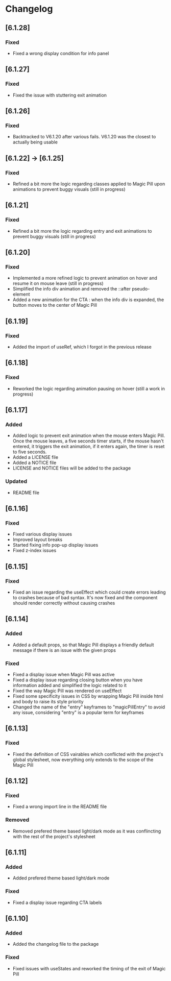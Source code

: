# Changelog

## [6.1.28]
### Fixed
- Fixed a wrong display condition for info panel

## [6.1.27]
### Fixed
- Fixed the issue with stuttering exit animation 

## [6.1.26]
### Fixed
- Backtracked to V6.1.20 after various fails. V6.1.20 was the closest to actually being usable 

## [6.1.22] -> [6.1.25]
### Fixed
- Refined a bit more the logic regarding classes applied to Magic Pill upon animations to prevent buggy visuals (still in progress)

## [6.1.21]
### Fixed
- Refined a bit more the logic regarding entry and exit animations to prevent buggy visuals (still in progress)

## [6.1.20]
### Fixed
- Implemented a more refined logic to prevent animation on hover and resume it on mouse leave (still in progress)
- Simplified the info div animation and removed the ::after pseudo-element
- Added a new animation for the CTA : when the info div is expanded, the button moves to the center of Magic Pill

## [6.1.19]
### Fixed
- Added the import of useRef, which I forgot in the previous release

## [6.1.18]
### Fixed
- Reworked the logic regarding animation pausing on hover (still a work in progress)

## [6.1.17]
### Added
- Added logic to prevent exit animation when the mouse enters Magic Pill. Once the mouse leaves, a five seconds timer starts, if the mouse hasn't entered, it triggers the exit animation, if it enters again, the timer is reset to five seconds.
- Added a LICENSE file
- Added a NOTICE file
- LICENSE and NOTICE files will be added to the package

### Updated
- README file

## [6.1.16]
### Fixed
- Fixed various display issues
- Improved layout breaks
- Started fixing info pop-up display issues
- Fixed z-index issues

## [6.1.15]
### Fixed
- Fixed an issue regarding the useEffect which could create errors leading to crashes because of bad syntax. It's now fixed and the component should render correctly without causing crashes

## [6.1.14]
### Added
- Added a default props, so that Magic Pill displays a friendly default message if there is an issue with the given props

### Fixed
- Fixed a display issue when Magic Pill was active
- Fixed a display issue regarding closing button when you have information added and simplified the logic related to it
- Fixed the way Magic Pill was rendered on useEffect
- Fixed some specificity issues in CSS by wrapping Magic Pill inside html and body to raise its style priority
- Changed the name of the "entry" keyframes to "magicPillEntry" to avoid any issue, considering "entry" is a popular term for keyframes

## [6.1.13]
### Fixed
- Fixed the definition of CSS vairables which conflicted with the project's global stylesheet, now everything only extends to the scope of the Magic Pill

## [6.1.12]
### Fixed
- Fixed a wrong import line in the README file

### Removed
- Removed prefered theme based light/dark mode as it was conflincting with the rest of the project's stylesheet

## [6.1.11]
### Added
- Added prefered theme based light/dark mode

### Fixed
- Fixed a display issue regarding CTA labels

## [6.1.10]
### Added
- Added the changelog file to the package

### Fixed
- Fixed issues with useStates and reworked the timing of the exit of Magic Pill